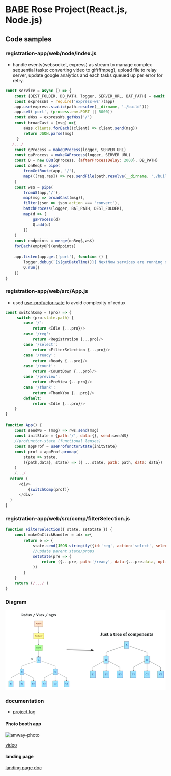 # BABE Rose Project(React.js, Node.js)

## Code samples

### registration-app/web/node/index.js
* handle events(websocket, express) as stream to manage complex sequential tasks: converting video to gif(ffmpeg), upload file to relay server, update google analytics and each tasks queued up per error for retry.

```javascript
const service = async () => {
    const {DEST_FOLDER, DB_PATH, logger, SERVER_URL, BAT_PATH} = await setupProject()
    const expressWs = require('express-ws')(app)
    app.use(express.static(path.resolve(__dirname, './build')))
    app.set('port', (process.env.PORT || 5000))
    const aWss = expressWs.getWss('/')
    const broadCast = (msg) =>{
        aWss.clients.forEach((client) => client.send(msg))
        return JSON.parse(msg)
     }
   /.../
    const qProcess = makeQProcess(logger, SERVER_URL)
    const gaProcess = makeGAProcess(logger, SERVER_URL)
    const Q = new DBQ(qProcess, {afterProcessDelay: 2000}, DB_PATH)
    const onReq$ = pipe(
        fromGetRoute(app, '/'),
        map(([req,res]) => res.sendFile(path.resolve(__dirname, './build', 'index.html')))
    )
    const ws$ = pipe(
        fromWS(app,'/'),
        map(msg => broadCast(msg)),
        filter(json => json.action === 'convert'),
        batchProcess(logger, BAT_PATH, DEST_FOLDER),
        map(d => {
            gaProcess(d)
            Q.add(d)
        })
    )
    const endpoints = merge(onReq$,ws$)
    forEach(emptyOP)(endpoints)

    app.listen(app.get('port'), function () {
        logger.debug(`[${getDateTime()}] NextNow services are running on port`.blue.bold, app.get('port'))
        Q.run()
    })
}
```
### registration-app/web/src/App.js
* used [use-profuctor-sate](https://github.com/staltz/use-profunctor-state) to avoid complexity of redux 
  
```javascript
const switchComp = (pro) => {
     switch (pro.state.path) {
        case '/':
            return <Idle {...pro}/>
        case '/reg':
            return <Registration {...pro}/>
        case '/select':
            return <FilterSelection {...pro}/>
        case '/ready':
            return <Ready {...pro}/>
        case '/count':
            return <CountDown {...pro}/>
        case '/preview':
            return <PreView {...pro}/>
        case '/thank':
            return <ThankYou {...pro}/>
        default:
            return <Idle {...pro}/>
    }
}

function App() {
    const sendWS = (msg) => rws.send(msg)
    const initState = {path:'/', data:{}, send:sendWS}
    //profunctor-state (functional lenses)
    const appProf = useProfunctorState(initState)
    const prof = appProf.promap(
        state => state,
        ({path,data}, state) => ({ ...state, path: path, data: data})
    )
    /.../
  return (
      <div>
          {switchComp(prof)}
      </div>
  )
}
```
### registration-app/web/src/comp/filterSelection.js
```javascript
function FilterSelection({ state, setState }) {
    const makeOnClickHandler = idx =>{
        return e => {
            state.send(JSON.stringify({id:'reg', action:'select', selection: idx,  preview:false}))
            //update parent state/props
            setState(pre => {
                return ({...pre, path:'/ready', data:{...pre.data, option:idx}})
            })
        }
    }
    return (/.../ )
}
```
### Diagram
![profunctor](Documents/profunctor.png "pro0")

### documentation
* [project log](https://drive.google.com/open?id=1UpzV4eSG3WeJ0lvu2N6QV35moPl6eFwikoFQZV6edZg)

#### Photo booth app
![amway-photo](Documents/babe.gif "wip0")

[video](https://drive.google.com/open?id=1nS21Z_5DBJJN8jTX9O3tBR80uoGN8zYh)

#### landing page
[landing page doc](https://github.com/sendtogil/code-samples/tree/master/BABEROSE/landing-page-firebase)